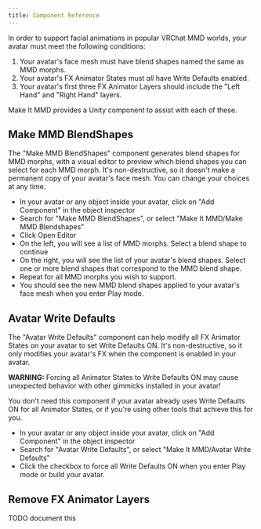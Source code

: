 ```yaml
---
title: Component Reference
---
```


In order to support facial animations in popular VRChat MMD worlds, your avatar must meet the following conditions:

1. Your avatar's face mesh must have blend shapes named the same as MMD morphs.
2. Your avatar's FX Animator States must *all* have Write Defaults enabled.
3. Your avatar's first three FX Animator Layers should include the "Left Hand" and "Right Hand" layers.

Make It MMD provides a Unity component to assist with each of these.

## Make MMD BlendShapes

The "Make MMD BlendShapes" component generates blend shapes for MMD morphs, with a visual editor to preview which blend shapes you can select for each MMD morph. It's non-destructive, so it doesn't make a permanent copy of your avatar's face mesh. You can change your choices at any time.

- In your avatar or any object inside your avatar, click on "Add Component" in the object inspector
- Search for "Make MMD BlendShapes", or select "Make It MMD/Make MMD Blendshapes"
- Click Open Editor
- On the left, you will see a list of MMD morphs. Select a blend shape to continue
- On the right, you will see the list of your avatar's blend shapes. Select one or more blend shapes that correspond to the MMD blend shape.
- Repeat for all MMD morphs you wish to support.
- You should see the new MMD blend shapes applied to your avatar's face mesh when you enter Play mode.

## Avatar Write Defaults

The "Avatar Write Defaults" component can help modify all FX Animator States on your avatar to set Write Defaults ON. It's non-destructive, so it only modifies your avatar's FX when the component is enabled in your avatar.

**WARNING:** Forcing all Animator States to Write Defaults ON may cause unexpected behavior with other gimmicks installed in your avatar!

You don't need this component if your avatar already uses Write Defaults ON for all Animator States, or if you're using other tools that achieve this for you.

- In your avatar or any object inside your avatar, click on "Add Component" in the object inspector
- Search for "Avatar Write Defaults", or select "Make It MMD/Avatar Write Defaults"
- Click the checkbox to force all Write Defaults ON when you enter Play mode or build your avatar.

## Remove FX Animator Layers

TODO document this
